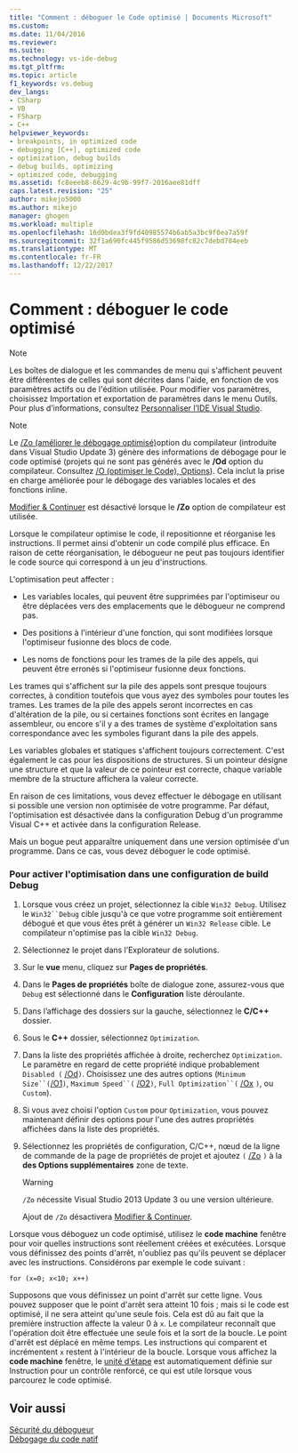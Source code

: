 ```yaml
---
title: "Comment : déboguer le Code optimisé | Documents Microsoft"
ms.custom: 
ms.date: 11/04/2016
ms.reviewer: 
ms.suite: 
ms.technology: vs-ide-debug
ms.tgt_pltfrm: 
ms.topic: article
f1_keywords: vs.debug
dev_langs:
- CSharp
- VB
- FSharp
- C++
helpviewer_keywords:
- breakpoints, in optimized code
- debugging [C++], optimized code
- optimization, debug builds
- debug builds, optimizing
- optimized code, debugging
ms.assetid: fc8eeeb8-6629-4c9b-99f7-2016aee81dff
caps.latest.revision: "25"
author: mikejo5000
ms.author: mikejo
manager: ghogen
ms.workload: multiple
ms.openlocfilehash: 16d0bdea3f9fd40985574b6ab5a3bc9f0ea7a59f
ms.sourcegitcommit: 32f1a690fc445f9586d53698fc82c7debd784eeb
ms.translationtype: MT
ms.contentlocale: fr-FR
ms.lasthandoff: 12/22/2017
---
```

# <a name="how-to-debug-optimized-code"></a>Comment : déboguer le code optimisé
> [!NOTE]
>  Les boîtes de dialogue et les commandes de menu qui s'affichent peuvent être différentes de celles qui sont décrites dans l'aide, en fonction de vos paramètres actifs ou de l'édition utilisée. Pour modifier vos paramètres, choisissez Importation et exportation de paramètres dans le menu Outils. Pour plus d’informations, consultez [Personnaliser l’IDE Visual Studio](../ide/personalizing-the-visual-studio-ide.md).  
  
> [!NOTE]
>  Le [/Zo (améliorer le débogage optimisé)](/cpp/build/reference/zo-enhance-optimized-debugging)option du compilateur (introduite dans Visual Studio Update 3) génère des informations de débogage pour le code optimisé (projets qui ne sont pas générés avec le **/Od** option du compilateur. Consultez [/O (optimiser le Code), Options](/cpp/build/reference/o-options-optimize-code)). Cela inclut la prise en charge améliorée pour le débogage des variables locales et des fonctions inline.  
>   
>  [Modifier & Continuer](../debugger/edit-and-continue-visual-csharp.md) est désactivé lorsque le **/Zo** option de compilateur est utilisée.  
  
 Lorsque le compilateur optimise le code, il repositionne et réorganise les instructions. Il permet ainsi d'obtenir un code compilé plus efficace. En raison de cette réorganisation, le débogueur ne peut pas toujours identifier le code source qui correspond à un jeu d'instructions.  
  
 L'optimisation peut affecter :  
  
-   Les variables locales, qui peuvent être supprimées par l'optimiseur ou être déplacées vers des emplacements que le débogueur ne comprend pas.  
  
-   Des positions à l'intérieur d'une fonction, qui sont modifiées lorsque l'optimiseur fusionne des blocs de code.  
  
-   Les noms de fonctions pour les trames de la pile des appels, qui peuvent être erronés si l'optimiseur fusionne deux fonctions.  
  
 Les trames qui s'affichent sur la pile des appels sont presque toujours correctes, à condition toutefois que vous ayez des symboles pour toutes les trames. Les trames de la pile des appels seront incorrectes en cas d'altération de la pile, ou si certaines fonctions sont écrites en langage assembleur, ou encore s'il y a des trames de système d'exploitation sans correspondance avec les symboles figurant dans la pile des appels.  
  
 Les variables globales et statiques s'affichent toujours correctement. C'est également le cas pour les dispositions de structures. Si un pointeur désigne une structure et que la valeur de ce pointeur est correcte, chaque variable membre de la structure affichera la valeur correcte.  
  
 En raison de ces limitations, vous devez effectuer le débogage en utilisant si possible une version non optimisée de votre programme. Par défaut, l'optimisation est désactivée dans la configuration Debug d'un programme Visual C++ et activée dans la configuration Release.  
  
 Mais un bogue peut apparaître uniquement dans une version optimisée d'un programme. Dans ce cas, vous devez déboguer le code optimisé.  
  
### <a name="to-turn-on-optimization-in-a-debug-build-configuration"></a>Pour activer l'optimisation dans une configuration de build Debug  
  
1.  Lorsque vous créez un projet, sélectionnez la cible `Win32 Debug`. Utilisez le `Win32``Debug` cible jusqu'à ce que votre programme soit entièrement débogué et que vous êtes prêt à générer un `Win32 Release` cible. Le compilateur n'optimise pas la cible `Win32 Debug`.  
  
2.  Sélectionnez le projet dans l’Explorateur de solutions.  
  
3.  Sur le **vue** menu, cliquez sur **Pages de propriétés**.  
  
4.  Dans le **Pages de propriétés** boîte de dialogue zone, assurez-vous que `Debug` est sélectionné dans le **Configuration** liste déroulante.  
  
5.  Dans l’affichage des dossiers sur la gauche, sélectionnez le **C/C++** dossier.  
  
6.  Sous le **C++** dossier, sélectionnez `Optimization`.  
  
7.  Dans la liste des propriétés affichée à droite, recherchez `Optimization`. Le paramètre en regard de cette propriété indique probablement `Disabled (` [/Od](/cpp/build/reference/od-disable-debug)`)`. Choisissez une des autres options (`Minimum Size``(`[/O1](/cpp/build/reference/o1-o2-minimize-size-maximize-speed)`)`, `Maximum Speed``(` [/O2](/cpp/build/reference/o1-o2-minimize-size-maximize-speed)`)`, `Full Optimization``(` [/Ox](/cpp/build/reference/ox-full-optimization) `)`, ou `Custom`).  
  
8.  Si vous avez choisi l'option `Custom` pour `Optimization`, vous pouvez maintenant définir des options pour l'une des autres propriétés affichées dans la liste des propriétés.  
  
9. Sélectionnez les propriétés de configuration, C/C++, nœud de la ligne de commande de la page de propriétés de projet et ajoutez `(` [/Zo](/cpp/build/reference/zo-enhance-optimized-debugging) `)` à la **des Options supplémentaires** zone de texte.  
  
    > [!WARNING]
    >  `/Zo` nécessite Visual Studio 2013 Update 3 ou une version ultérieure.  
    >   
    >  Ajout de `/Zo` désactivera [Modifier & Continuer](../debugger/edit-and-continue-visual-csharp.md).  
  
 Lorsque vous déboguez un code optimisé, utilisez le **code machine** fenêtre pour voir quelles instructions sont réellement créées et exécutées. Lorsque vous définissez des points d'arrêt, n'oubliez pas qu'ils peuvent se déplacer avec les instructions. Considérons par exemple le code suivant :  
  
```  
for (x=0; x<10; x++)  
```  
  
 Supposons que vous définissez un point d'arrêt sur cette ligne. Vous pouvez supposer que le point d'arrêt sera atteint 10 fois ; mais si le code est optimisé, il ne sera atteint qu'une seule fois. Cela est dû au fait que la première instruction affecte la valeur 0 à `x`. Le compilateur reconnaît que l'opération doit être effectuée une seule fois et la sort de la boucle. Le point d'arrêt est déplacé en même temps. Les instructions qui comparent et incrémentent `x` restent à l'intérieur de la boucle. Lorsque vous affichez la **code machine** fenêtre, le [unité d’étape](http://msdn.microsoft.com/en-us/8791dac9-64d1-4bb9-b59e-8d59af1833f9) est automatiquement définie sur Instruction pour un contrôle renforcé, ce qui est utile lorsque vous parcourez le code optimisé.  
  
## <a name="see-also"></a>Voir aussi  
 [Sécurité du débogueur](../debugger/debugger-security.md)   
 [Débogage du code natif](../debugger/debugging-native-code.md)